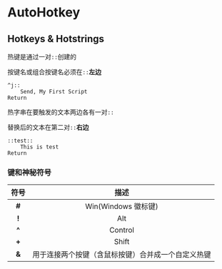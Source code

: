 # AutoHotkey

## Hotkeys & Hotstrings

热键是通过一对`::`创建的

按键名或组合按键名必须在`::`**左边**

```ahk
^j::
    Send, My First Script
Return
```

热字串在要触发的文本两边各有一对`::`

替换后的文本在第二对`::`**右边**

```ahk
::test::
    This is test
Return
```

### 键和神秘符号

|  符号   |            描述             |
| :---: | :-----------------------: |
| **#** |     Win(Windows 徽标键)      |
| **!** |            Alt            |
| **^** |          Control          |
| **+** |           Shift           |
| **&** | 用于连接两个按键（含鼠标按键）合并成一个自定义热键 |
